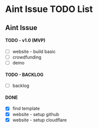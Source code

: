 # Aint Issue TODO List

## Aint Issue

#### TODO - v1.0 (MVP)

- [ ] website - build basic
- [ ] crowdfunding
- [ ] demo

#### TODO - BACKLOG

- [ ] backlog

#### DONE

- [x] find template
- [x] website - setup github
- [x] website - setup cloudflare
